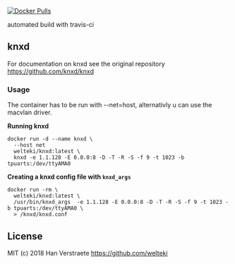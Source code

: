 [![Docker Pulls](https://img.shields.io/docker/pulls/welteki/knxd.svg)](https://hub.docker.com/r/welteki/knxd)

automated build with travis-ci

## knxd

For documentation on knxd see the original repository https://github.com/knxd/knxd

### Usage

The container has to be run with --net=host, alternativly u can use the macvlan driver.

**Running knxd**
```
docker run -d --name knxd \
  --host net
  welteki/knxd:latest \
  knxd -e 1.1.128 -E 0.0.0:8 -D -T -R -S -f 9 -t 1023 -b tpuarts:/dev/ttyAMA0
```

**Creating a knxd config file with `knxd_args`**
```
docker run -rm \
  welteki/knxd:latest \
  /usr/bin/knxd_args  -e 1.1.128 -E 0.0.0:8 -D -T -R -S -f 9 -t 1023 -b tpuarts:/dev/ttyAMA0 \
  > /knxd/knxd.conf
```

## License

MIT (c) 2018 Han Verstraete https://github.com/welteki
